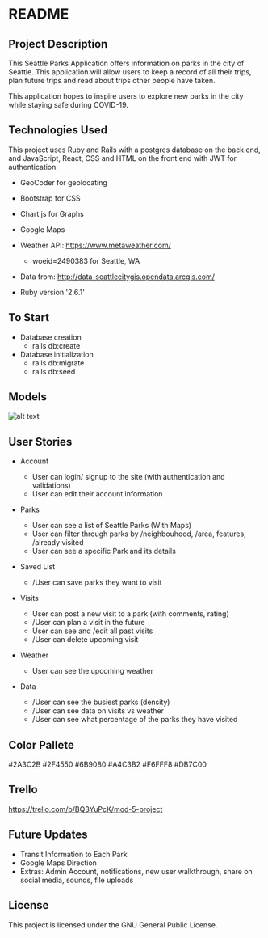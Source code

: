 # README

## Project Description

This Seattle Parks Application offers information on parks in the city of Seattle. This application will allow users to keep a record of all their trips, plan future trips and read about trips other people have taken. 

This application hopes to inspire users to explore new parks in the city while staying safe during COVID-19.

## Technologies Used
This project uses Ruby and Rails with a postgres database on the back end, and JavaScript, React, CSS and HTML on the front end with JWT for authentication.
* GeoCoder for geolocating
* Bootstrap for CSS 
* Chart.js for Graphs 
* Google Maps
* Weather API: https://www.metaweather.com/
    * woeid=2490383 for Seattle, WA
* Data from: http://data-seattlecitygis.opendata.arcgis.com/

* Ruby version '2.6.1'

## To Start
* Database creation
    * rails db:create
* Database initialization
    * rails db:migrate
    * rails db:seed

## Models
![alt text](/data/Models/jpg)

## User Stories

* Account
    * User can login/ signup to the site (with authentication and validations)
    * User can edit their account information

* Parks
    * User can see a list of Seattle Parks (With Maps)
    * User can filter through parks by /neighbouhood, /area, features, /already visited
    * User can see a specific Park and its details 

* Saved List
    * /User can save parks they want to visit 

* Visits
    * User can post a new visit to a park (with comments, rating)
    * /User can plan a visit in the future
    * User can see and /edit all past visits
    * /User can delete upcoming visit

* Weather
    * User can see the upcoming weather 

* Data 
    * /User can see the busiest parks (density)
    * /User can see data on visits vs weather 
    * /User can see what percentage of the parks they have visited

## Color Pallete
#2A3C2B
#2F4550
#6B9080
#A4C3B2
#F6FFF8
#DB7C00

## Trello 

https://trello.com/b/BQ3YuPcK/mod-5-project

## Future Updates
* Transit Information to Each Park
* Google Maps Direction
* Extras: Admin Account, notifications, new user walkthrough, share on social media, sounds, file uploads

## License
This project is licensed under the GNU General Public License.